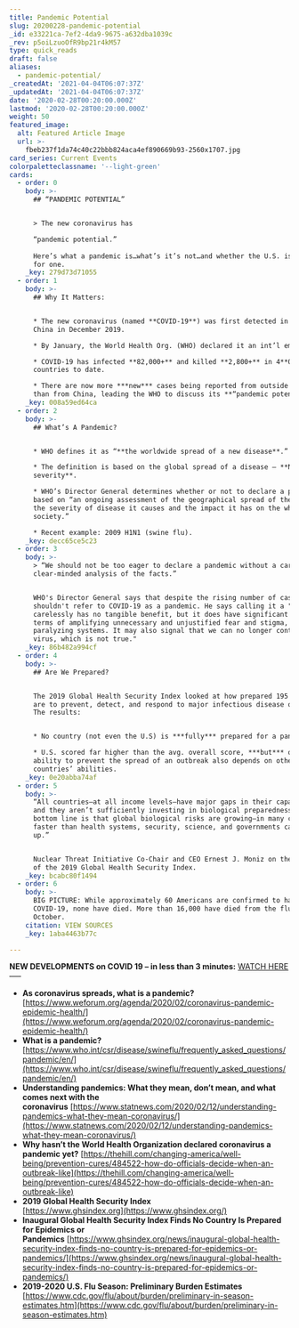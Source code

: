 ```yaml
---
title: Pandemic Potential
slug: 20200228-pandemic-potential
_id: e33221ca-7ef2-4da9-9675-a632dba1039c
_rev: p5oiLzuoOfR9bp21r4kM57
type: quick_reads
draft: false
aliases:
  - pandemic-potential/
_createdAt: '2021-04-04T06:07:37Z'
_updatedAt: '2021-04-04T06:07:37Z'
date: '2020-02-28T00:20:00.000Z'
lastmod: '2020-02-28T00:20:00.000Z'
weight: 50
featured_image:
  alt: Featured Article Image
  url: >-
    fbeb237f1da74c40c22bbb824aca4ef890669b93-2560x1707.jpg
card_series: Current Events
colorpaletteclassname: '--light-green'
cards:
  - order: 0
    body: >-
      ## “PANDEMIC POTENTIAL”


      > The new coronavirus has  

      “pandemic potential.”  
        
      Here’s what a pandemic is…what’s it’s not…and whether the U.S. is ready
      for one.
    _key: 279d73d71055
  - order: 1
    body: >-
      ## Why It Matters:


      * The new coronavirus (named **COVID-19**) was first detected in Wuhan,
      China in December 2019.

      * By January, the World Health Org. (WHO) declared it an int’l emergency.

      * COVID-19 has infected **82,000+** and killed **2,800+** in 4**0+**
      countries to date.

      * There are now more ***new*** cases being reported from outside of China
      than from China, leading the WHO to discuss its **“pandemic potential.”**
    _key: 008a59ed64ca
  - order: 2
    body: >-
      ## What’s A Pandemic?


      * WHO defines it as “**the worldwide spread of a new disease**.”

      * The definition is based on the global spread of a disease – **NOT its
      severity**.

      * WHO’s Director General determines whether or not to declare a pandemic
      based on “an ongoing assessment of the geographical spread of the virus,
      the severity of disease it causes and the impact it has on the whole
      society.”

      * Recent example: 2009 H1N1 (swine flu).
    _key: decc65ce5c23
  - order: 3
    body: >-
      > “We should not be too eager to declare a pandemic without a careful and
      clear-minded analysis of the facts.”


      WHO's Director General says that despite the rising number of cases, we
      shouldn't refer to COVID-19 as a pandemic. He says calling it a "pandemic
      carelessly has no tangible benefit, but it does have significant risk in
      terms of amplifying unnecessary and unjustified fear and stigma, and
      paralyzing systems. It may also signal that we can no longer contain the
      virus, which is not true."
    _key: 86b482a994cf
  - order: 4
    body: >-
      ## Are We Prepared?


      The 2019 Global Health Security Index looked at how prepared 195 countries
      are to prevent, detect, and respond to major infectious disease outbreaks.
      The results:


      * No country (not even the U.S) is ***fully*** prepared for a pandemic.

      * U.S. scored far higher than the avg. overall score, ***but*** our
      ability to prevent the spread of an outbreak also depends on other
      countries’ abilities.
    _key: 0e20abba74af
  - order: 5
    body: >-
      “All countries—at all income levels—have major gaps in their capabilities,
      and they aren’t sufficiently investing in biological preparedness…. The
      bottom line is that global biological risks are growing—in many cases
      faster than health systems, security, science, and governments can keep
      up.”


      Nuclear Threat Initiative Co-Chair and CEO Ernest J. Moniz on the results
      of the 2019 Global Health Security Index.
    _key: bcabc80f1494
  - order: 6
    body: >-
      BIG PICTURE: While approximately 60 Americans are confirmed to have
      COVID-19, none have died. More than 16,000 have died from the flu since
      October.
    citation: VIEW SOURCES
    _key: 1aba4463b77c

---
```

**NEW DEVELOPMENTS on COVID 19 – in less than 3 minutes:** [WATCH HERE](https://smarthernews.com/article/two-new-developments-on-the-new-coronavirus/)  
—–

* **As coronavirus spreads, what is a pandemic?**  
[https://www.weforum.org/agenda/2020/02/coronavirus-pandemic-epidemic-health/](https://www.weforum.org/agenda/2020/02/coronavirus-pandemic-epidemic-health/)
* **What is a pandemic?**  
[https://www.who.int/csr/disease/swineflu/frequently_asked_questions/pandemic/en/](https://www.who.int/csr/disease/swineflu/frequently_asked_questions/pandemic/en/)
* **Understanding pandemics: What they mean, don’t mean, and what comes next with the coronavirus** [https://www.statnews.com/2020/02/12/understanding-pandemics-what-they-mean-coronavirus/](https://www.statnews.com/2020/02/12/understanding-pandemics-what-they-mean-coronavirus/)
* **Why hasn’t the World Health Organization declared coronavirus a pandemic yet?** [https://thehill.com/changing-america/well-being/prevention-cures/484522-how-do-officials-decide-when-an-outbreak-like](https://thehill.com/changing-america/well-being/prevention-cures/484522-how-do-officials-decide-when-an-outbreak-like)
* **2019 Global Health Security Index**  
[https://www.ghsindex.org](https://www.ghsindex.org/)
* **Inaugural Global Health Security Index Finds No Country Is Prepared for Epidemics or Pandemics** [https://www.ghsindex.org/news/inaugural-global-health-security-index-finds-no-country-is-prepared-for-epidemics-or-pandemics/](https://www.ghsindex.org/news/inaugural-global-health-security-index-finds-no-country-is-prepared-for-epidemics-or-pandemics/)
* **2019-2020 U.S. Flu Season: Preliminary Burden Estimates**  
[https://www.cdc.gov/flu/about/burden/preliminary-in-season-estimates.htm](https://www.cdc.gov/flu/about/burden/preliminary-in-season-estimates.htm)